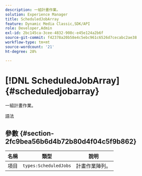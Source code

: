 ```yaml
---
description: 一組計畫作業。
solution: Experience Manager
title: ScheduledJobArray
feature: Dynamic Media Classic,SDK/API
role: Developer,Admin
exl-id: 2bc145ca-3cee-4832-908c-e45e124a2b6f
source-git-commit: f42378a20b58e4c5ebc961c6526d7cecabc2ae38
workflow-type: tm+mt
source-wordcount: '21'
ht-degree: 28%

---
```


# [!DNL ScheduledJobArray]{#scheduledjobarray}

一組計畫作業。

語法

## 參數 {#section-2fc9bea56b6d4b72b80d4f04c5f9b862}

| 名稱 | 類型 | 說明 |
|---|---|---|
| 項目 | `types:ScheduledJobs` | 計畫作業陣列。 |
